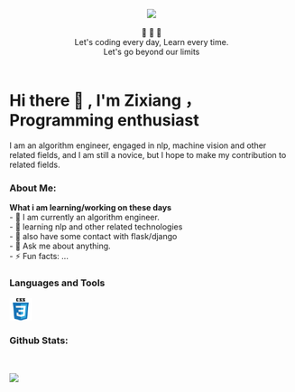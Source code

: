 
<p align="center" ><img 
 src="https://user-images.githubusercontent.com/22797857/90096298-b90f4b00-dd54-11ea-9a31-00ad53f8ec04.gif" width="40%"/></p>
<p align="center">
 💎 💎 💎 </br>
 Let's coding every day, Learn every time.<br>
 Let's go beyond our limits<br>
 <a href=" "></a><br>
</p>


# Hi there 👋 , I'm Zixiang ，Programming enthusiast
I am an algorithm engineer, engaged in nlp, machine vision and other related fields, and I am still a novice, but I hope to make my contribution to related fields.

### About Me:
 <summary><strong>What i am learning/working on these days</strong></summary>
  - 🔭 I am currently an algorithm engineer. </br>
  - 📱 learning nlp and other related technologies</br>
  - 🌱 also have some contact with flask/django</br>
  - 💬 Ask me about anything. </br>
  - ⚡ Fun facts: ... </br>

### Languages and Tools
<p align="left">
<a href="https://www.w3schools.com/css/" target="_blank"> <img src="https://raw.githubusercontent.com/devicons/devicon/master/icons/css3/css3-original-wordmark.svg" alt="css3" width="40" height="40"/> </a> 

</p>



### Github Stats:

<br>

<p align = "left">
  <img src = "https://github-readme-stats.vercel.app/api?username=wcode-wzx&show_icons=true&count_private=true&theme=prussian&line_height=32">
</p>
